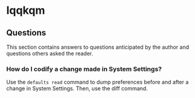 Iqqkqm
======

## Questions

This section contains answers to questions anticipated by the author and questions
others asked the reader.

### How do I codify a change made in System Settings?

Use the `defaults read` command to dump preferences before and after a change in System
Settings. Then, use the diff command.
